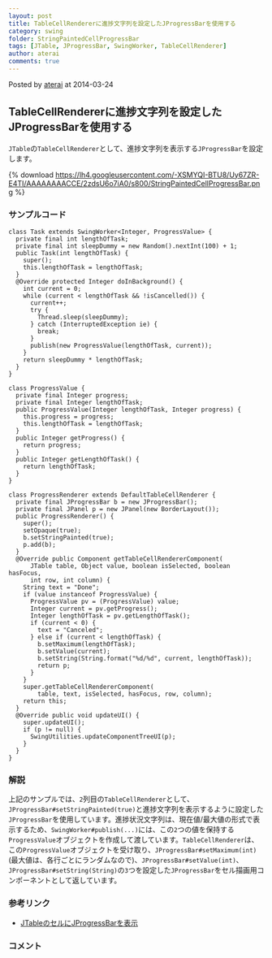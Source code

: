 ```yaml
---
layout: post
title: TableCellRendererに進捗文字列を設定したJProgressBarを使用する
category: swing
folder: StringPaintedCellProgressBar
tags: [JTable, JProgressBar, SwingWorker, TableCellRenderer]
author: aterai
comments: true
---
```


Posted by [aterai](http://terai.xrea.jp/aterai.html) at 2014-03-24

## TableCellRendererに進捗文字列を設定したJProgressBarを使用する
`JTable`の`TableCellRenderer`として、進捗文字列を表示する`JProgressBar`を設定します。


{% download https://lh4.googleusercontent.com/-XSMYQI-BTU8/Uy67ZR-E4TI/AAAAAAAACCE/2zdsU6o7iA0/s800/StringPaintedCellProgressBar.png %}

### サンプルコード
<pre class="prettyprint"><code>class Task extends SwingWorker&lt;Integer, ProgressValue&gt; {
  private final int lengthOfTask;
  private final int sleepDummy = new Random().nextInt(100) + 1;
  public Task(int lengthOfTask) {
    super();
    this.lengthOfTask = lengthOfTask;
  }
  @Override protected Integer doInBackground() {
    int current = 0;
    while (current &lt; lengthOfTask &amp;&amp; !isCancelled()) {
      current++;
      try {
        Thread.sleep(sleepDummy);
      } catch (InterruptedException ie) {
        break;
      }
      publish(new ProgressValue(lengthOfTask, current));
    }
    return sleepDummy * lengthOfTask;
  }
}

class ProgressValue {
  private final Integer progress;
  private final Integer lengthOfTask;
  public ProgressValue(Integer lengthOfTask, Integer progress) {
    this.progress = progress;
    this.lengthOfTask = lengthOfTask;
  }
  public Integer getProgress() {
    return progress;
  }
  public Integer getLengthOfTask() {
    return lengthOfTask;
  }
}

class ProgressRenderer extends DefaultTableCellRenderer {
  private final JProgressBar b = new JProgressBar();
  private final JPanel p = new JPanel(new BorderLayout());
  public ProgressRenderer() {
    super();
    setOpaque(true);
    b.setStringPainted(true);
    p.add(b);
  }
  @Override public Component getTableCellRendererComponent(
      JTable table, Object value, boolean isSelected, boolean hasFocus,
      int row, int column) {
    String text = "Done";
    if (value instanceof ProgressValue) {
      ProgressValue pv = (ProgressValue) value;
      Integer current = pv.getProgress();
      Integer lengthOfTask = pv.getLengthOfTask();
      if (current &lt; 0) {
        text = "Canceled";
      } else if (current &lt; lengthOfTask) {
        b.setMaximum(lengthOfTask);
        b.setValue(current);
        b.setString(String.format("%d/%d", current, lengthOfTask));
        return p;
      }
    }
    super.getTableCellRendererComponent(
        table, text, isSelected, hasFocus, row, column);
    return this;
  }
  @Override public void updateUI() {
    super.updateUI();
    if (p != null) {
      SwingUtilities.updateComponentTreeUI(p);
    }
  }
}
</code></pre>

### 解説
上記のサンプルでは、`2`列目の`TableCellRenderer`として、`JProgressBar#setStringPainted(true)`と進捗文字列を表示するように設定した`JProgressBar`を使用しています。進捗状況文字列は、現在値/最大値の形式で表示するため、`SwingWorker#publish(...)`には、この`2`つの値を保持する`ProgressValue`オブジェクトを作成して渡しています。`TableCellRenderer`は、この`ProgressValue`オブジェクトを受け取り、`JProgressBar#setMaximum(int)`(最大値は、各行ごとにランダムなので)、`JProgressBar#setValue(int)`、`JProgressBar#setString(String)`の`3`つを設定した`JProgressBar`をセル描画用コンポーネントとして返しています。

### 参考リンク
- [JTableのセルにJProgressBarを表示](http://terai.xrea.jp/Swing/TableCellProgressBar.html)

<!-- dummy comment line for breaking list -->

### コメント
